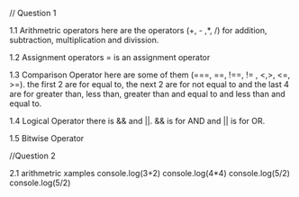 // Question 1

1.1 Arithmetric operators
   here are the operators (+, - ,*, /) for addition, subtraction, multiplication and divission.

1.2 Assignment operators
   =  is an assignment operator

1.3 Comparison Operator
     here are some of them (===, ==, !==, != , <,>, <=, >=). the first 2 are for equal to,
     the next 2 are for not equal to and the last 4 are for greater than, less than, 
     greater than and equal to and less than and equal to.

1.4 Logical Operator
     there is && and ||. && is for AND and || is for OR.

1.5 Bitwise Operator


//Question 2

2.1 arithmetric xamples
   console.log(3+2)
   console.log(4*4)
   console.log(5/2)
   console.log(5/2)

